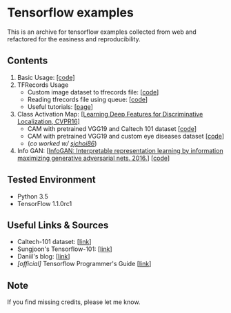 # Tensorflow examples 

This is an archive for tensorflow examples collected from web and refactored for the easiness and reproducibility. 

## Contents
1. Basic Usage: [[code]](https://github.com/itswyri/tensorflow_examples/blob/master/basic_usage.ipynb)
2. TFRecords Usage
    - Custom image dataset to tfrecords file: [[code](https://github.com/itswyri/tensorflow_examples/blob/master/convert_to_record_example.ipynb)]
    - Reading tfrecords file using queue: [[code](https://github.com/itswyri/tensorflow_examples/blob/master/read_record_example.ipynb)]
    - Useful tutorials: [[page](https://github.com/itswyri/tensorflow_examples/blob/master/tfrecords_useful_links.ipynb)]
4. Class Activation Map: [[Learning Deep Features for Discriminative Localization, CVPR16]](http://cnnlocalization.csail.mit.edu)
    - CAM with pretrained VGG19 and Caltech 101 dataset [[code](https://github.com/itswyri/tensorflow_examples/blob/master/cam_vgg.ipynb)]
    - CAM with pretrained VGG19 and custom eye diseases dataset [[code](https://github.com/itswyri/tensorflow_examples/blob/master/cam_vgg_eye.ipynb)]
    - (*co worked w/ [sjchoi86](https://github.com/sjchoi86)*)
5. Info GAN: [[InfoGAN: Interpretable representation learning by information maximizing generative adversarial nets. 2016.](<https://arxiv.org/abs/1606.03657>)] [[code](https://github.com/itswyri/tensorflow_examples/blob/master/info_gan.ipynb)]

## Tested Environment
- Python 3.5
- TensorFlow 1.1.0rc1

## Useful Links & Sources
- Caltech-101 dataset: [[link](http://www.vision.caltech.edu/Image_Datasets/Caltech101)]
- Sungjoon's Tensorflow-101: [[link](https://github.com/sjchoi86/Tensorflow-101)]
- Daniil's blog: [[link](http://warmspringwinds.github.io)]
- *[official]* Tensorflow Programmer's Guide [[link](https://www.tensorflow.org/programmers_guide/reading_data)]


## Note
If you find missing credits, please let me know. 
